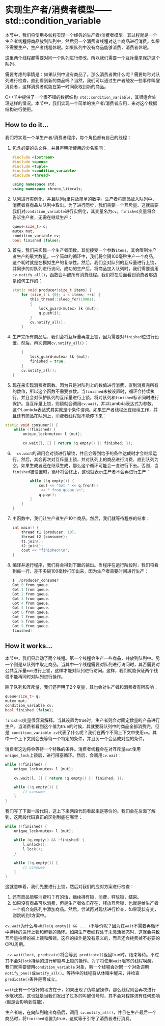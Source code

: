 # 实现生产者/消费者模型——std::condition_variable

本节中，我们将使用多线程实现一个经典的生产者/消费者模型。其过程就是一个生产者线程将商品放到队列中，然后另一个消费者线程对这个商品进行消费。如果不需要生产，生产者线程休眠。如果队列中没有商品能够消费，消费者休眠。

这里两个线程都需要对同一个队列进行修改，所以我们需要一个互斥量来保护这个队列。

需要考虑的事情是：如果队列中没有商品了，那么消费者做什么呢？需要每秒对队列进行检查，直到看到新的商品吗？当然，我们可以通过生产者触发一些事件叫醒消费者，这样消费者就能在第一时间获取到新的商品。

C++11中提供了一个很不错的数据结构` std::condition_variable`，其很适合处理这样的情况。本节中，我们实现一个简单的生产者/消费者应用，来对这个数据结构进行使用。

## How to do it...

我们将实现一个单生产者/消费者程序，每个角色都有自己的线程：

1. 包含必要的头文件，并且声明所使用的命名空间：

   ```c++
   #include <iostream>
   #include <queue>
   #include <tuple>
   #include <condition_variable>
   #include <thread>
   
   using namespace std;
   using namespace chrono_literals;
   ```

2. 队列进行实例化，并且队列`q`里只放简单的数字。生产者将商品放入队列中，消费者将商品从队列中取出。为了进行同步，我们需要一个互斥量。这就需要我们对`condition_variable`进行实例化，其变量名为`cv`。`finished`变量将会告诉生产者，无需在继续生产：

   ```c++
   queue<size_t> q;
   mutex mut;
   condition_variable cv;
   bool finished {false};
   ```

3. 首先，我们来实现一个生产者函数。其能接受一个参数`items`，其会限制生产者生产的最大数量。一个简单的循环中，我们将会隔100毫秒生产一个商品，这个耗时就是在模拟生产的复杂性。然后，我们会对队列的互斥量进行上锁，并同步的对队列进行访问。成功的生产后，将商品加入队列时，我们需要调用`cv.notify_all()`，函数会叫醒所有消费线程。我们将在后面看到消费者那边是如何工作的：

   ```c++
   static void producer(size_t items) {
       for (size_t i {0}; i < items; ++i) {
           this_thread::sleep_for(100ms);
           {
               lock_guard<mutex> lk {mut};
               q.push(i);
           }
           cv.notify_all();
       }
   ```

4. 生产完所有商品后，我们会将互斥量再度上锁，因为需要对`finished`位进行设置。然后，再次调用`cv.notify_all()`：

   ```c++
       {
           lock_guard<mutex> lk {mut};
           finished = true;
       }
       cv.notify_all();
   }
   ```

5.  现在来实现消费者函数。因为只是对队列上的数值进行消费，直到消费完所有的数值，所以这个函数不需要参数。当`finished`未被设置时，循环会持续执行，并且会对保护队列的互斥量进行上锁，将对队列和`finished`标识同时进行保护。当互斥量上锁，则锁就会调用`cv.wait`，并以Lambda表达式为参数。这个Lambda表达式其实就是个条件谓词，如果生产者线程还在继续工作，并且还有商品在队列上，消费者线程就不能停下来：

   ```c++
   static void consumer() {
       while (!finished) {
           unique_lock<mutex> l {mut};
           
           cv.wait(l, [] { return !q.empty() || finished; });
   ```

6. `  cv.wait`的调用会对锁进行解锁，并且会等到给予的条件达成时才会继续运行。然后，其会再次对互斥量上锁，并对队列上的商品进行消费，直到队列为空。如果生成者还在继续生成，那么这个循环可能会一直进行下去。否则，当`finished`被设置时，循环将会终止，这也就表示生产者不会再进行生产：

   ```c++
           while (!q.empty()) {
               cout << "Got " << q.front()
               	<< " from queue.\n";
               q.pop();
           }
       }
   }
   ```

7. 主函数中，我们让生产者生产10个商品。然后，我们就等待程序的结束：

   ```c++
   int main() {
       thread t1 {producer, 10};
       thread t2 {consumer};
       t1.join();
       t2.join();
       cout << "finished!\n";
   }
   ```

8. 编译并运行程序，我们将会得到下面的输出。当程序在运行阶段时，我们将看到每一行，差不多隔100毫秒打印出来，因为生产者需要时间进行生产：

   ```c++
   $ ./producer_consumer
   Got 0 from queue.
   Got 1 from queue.
   Got 2 from queue.
   Got 3 from queue.
   Got 4 from queue.
   Got 5 from queue.
   Got 6 from queue.
   Got 7 from queue.
   Got 8 from queue.
   Got 9 from queue.
   finished!
   ```

## How it works...

本节中，我们只启动了两个线程。第一个线程会生产一些商品，并放到队列中。另一个则是从队列中取走商品。当其中一个线程需要对队列进行访问时，其否需要对公共互斥量`mut`进行上锁，这样才能对队列进行访问。这样，我们就能保证两个线程不能再同时对队列进行操作。

除了队列和互斥量，我们还声明了2个变量，其也会对生产者和消费者有所影响：

```c++
queue<size_t> q;
mutex mut;
condition_variable cv;
bool finished {false};
```

`finished`变量很容易解释。当其设置为true时，生产者则会对固定数量的产品进行生产。当消费者看到这个值为true的时候，其就要将队列中的商品全部消费完。但是` condition_variable cv`代表了什么呢？我们在两个不同上下文中使用`cv`。其中一个上下文则会去等待一个特定的条件，并且另一个会达成对应的条件。

消费者这边将会等待一个特殊的条件。消费者线程会在对互斥量`mut`使用`unique_lock`上锁后，进行阻塞循环。然后，会调用`cv.wait`：

```c++
while (!finished) {
    unique_lock<mutex> l {mut};
    
    cv.wait(l, [] { return !q.empty() || finished; });
    
    while (!q.empty()) {
    	// consume
    }
}
```

我们写了下面一段代码，这上下来两段代码看起来是等价的。我们会在后面了解到，这两段代码真正的区别到底在哪里：

```c++
while (!finished) {
    unique_lock<mutex> l {mut};
    
    while (q.empty() && !finished) {
        l.unlock();
        l.lock();
    }
   
    while (!q.empty()) {
    	// consume
    }
}
```

这就意味着，我们先要进行上锁，然后对我们的应对方案进行检查：

1. 还有商品能够消费吗？有的话，继续持有锁，消费，释放锁，结束。
2. 如果没有商品可以消费，但是生产者依旧存在，释放互斥锁，也就是给生产者一个机会向队列中添加商品。然后，尝试再对现状进行检查，如果现状有变，则跳转到1方案中。

`cv.wait`为什么与`while(q.empty() && ... )`不等价呢？因为在`wait`不需要再循环中持续的进行上锁和解锁的循环。如果生产者线程处于未激活状态时，这就会导致互斥量持续的被上锁和解锁，这样的操作是没有意义的，而且还会耗费掉不必要的CPU周期。

` cv.wait(lock, predicate)`将会等到` predicate()`返回true时，结束等待。不过其不会对`lock`持续的进行解锁与上锁的操作。为了将使用`wait`阻塞的线程唤醒，我们就需要使用`condition_variable` 对象，另一个线程会对同一个对象调用`notify_one()`或`notify_all()`。等待中的线程将从休眠中醒来，并检查`predicate()`条件是否成立。

`wait`还有一个很好的地方在于，如果出现了伪唤醒操作，那么线程则会再次进行休眠状态。这也就是当我们发出了过多的叫醒信号时，其不会对程序流有任何影响(但是会影响到性能)。

生产者端，在向队列输出商品后，调用` cv.notify_all()`，并且在生产最后一个商品时，将`finished`设置为true，这就等于引导了消费者进行消费。